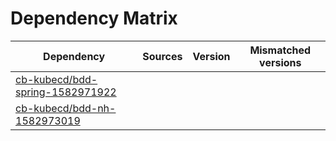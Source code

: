# Dependency Matrix

Dependency | Sources | Version | Mismatched versions
---------- | ------- | ------- | -------------------
[cb-kubecd/bdd-spring-1582971922](https://github.com/cb-kubecd/bdd-spring-1582971922.git) |  | []() | 
[cb-kubecd/bdd-nh-1582973019](https://github.com/cb-kubecd/bdd-nh-1582973019.git) |  | []() | 
